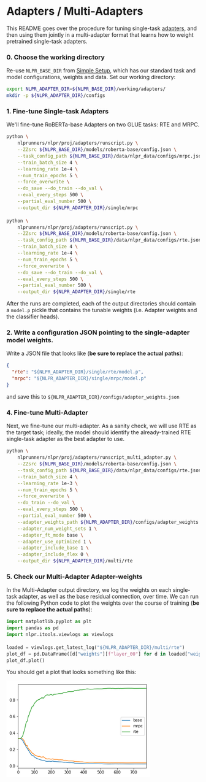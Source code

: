 # Adapters / Multi-Adapters

This README goes over the procedure for tuning single-task [adapters](https://arxiv.org/abs/1902.00751), and then using them jointly in a multi-adapter format that learns how to weight pretrained single-task adapters.

### 0. Choose the working directory

Re-use `NLPR_BASE_DIR` from [Simple Setup](simple_setup.md), which has our standard task and model configurations, weights and data. Set our working directory:

```bash
export NLPR_ADAPTER_DIR=${NLPR_BASE_DIR}/working/adapters/
mkdir -p ${NLPR_ADAPTER_DIR}/configs
``` 

### 1. Fine-tune Single-task Adapters

We'll fine-tune RoBERTa-base Adapters on two GLUE tasks: RTE and MRPC.

```bash
python \
    nlprunners/nlpr/proj/adapters/runscript.py \
    --ZZsrc ${NLPR_BASE_DIR}/models/roberta-base/config.json \
    --task_config_path ${NLPR_BASE_DIR}/data/nlpr_data/configs/mrpc.json \
    --train_batch_size 4 \
    --learning_rate 1e-4 \
    --num_train_epochs 5 \
    --force_overwrite \
    --do_save --do_train --do_val \
    --eval_every_steps 500 \
    --partial_eval_number 500 \
    --output_dir ${NLPR_ADAPTER_DIR}/single/mrpc

python \
    nlprunners/nlpr/proj/adapters/runscript.py \
    --ZZsrc ${NLPR_BASE_DIR}/models/roberta-base/config.json \
    --task_config_path ${NLPR_BASE_DIR}/data/nlpr_data/configs/rte.json \
    --train_batch_size 4 \
    --learning_rate 1e-4 \
    --num_train_epochs 5 \
    --force_overwrite \
    --do_save --do_train --do_val \
    --eval_every_steps 500 \
    --partial_eval_number 500 \
    --output_dir ${NLPR_ADAPTER_DIR}/single/rte
```

After the runs are completed, each of the output directories should contain a `model.p` pickle that contains the tunable weights (i.e. Adapter weights and the classifier heads). 

### 2. Write a configuration JSON pointing to the single-adapter model weights.

Write a JSON file that looks like (**be sure to replace the actual paths**):

```json
{
  "rte": "${NLPR_ADAPTER_DIR}/single/rte/model.p",
  "mrpc": "${NLPR_ADAPTER_DIR}/single/mrpc/model.p"          
}
```

and save this to `${NLPR_ADAPTER_DIR}/configs/adapter_weights.json`

### 4. Fine-tune Multi-Adapter

Next, we fine-tune our multi-adapter. As a sanity check, we will use RTE as the target task; ideally, the model should identify the already-trained RTE single-task adapter as the best adapter to use. 

```bash
python \
    nlprunners/nlpr/proj/adapters/runscript_multi_adapter.py \
    --ZZsrc ${NLPR_BASE_DIR}/models/roberta-base/config.json \
    --task_config_path ${NLPR_BASE_DIR}/data/nlpr_data/configs/rte.json \
    --train_batch_size 4 \
    --learning_rate 1e-3 \
    --num_train_epochs 5 \
    --force_overwrite \
    --do_train --do_val \
    --eval_every_steps 500 \
    --partial_eval_number 500 \
    --adapter_weights_path ${NLPR_ADAPTER_DIR}/configs/adapter_weights.json \
    --adapter_num_weight_sets 1 \
    --adapter_ft_mode base \
    --adapter_use_optimized 1 \
    --adapter_include_base 1 \
    --adapter_include_flex 0 \
    --output_dir ${NLPR_ADAPTER_DIR}/multi/rte
```

### 5. Check our Multi-Adapter Adapter-weights

In the Multi-Adapter output directory, we log the weights on each single-task adapter, as well as the base residual connection, over time. We can run the following Python code to plot the weights over the course of training (**be sure to replace the actual paths**):

```python
import matplotlib.pyplot as plt
import pandas as pd
import nlpr.itools.viewlogs as viewlogs

loaded = viewlogs.get_latest_log("${NLPR_ADAPTER_DIR}/multi/rte")
plot_df = pd.DataFrame([d["weights"][f"layer_00"] for d in loaded["weights"]])
plot_df.plot()
```

You should get a plot that looks something like this:

![Plot of Multi-Adapter Adapter-weights](adapters_resources/multiadapters_fig_1.png)

